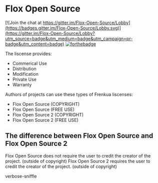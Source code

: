 # Flox Open Source

[![Join the chat at https://gitter.im/Flox-Open-Source/Lobby](https://badges.gitter.im/Flox-Open-Source/Lobby.svg)](https://gitter.im/Flox-Open-Source/Lobby?utm_source=badge&utm_medium=badge&utm_campaign=pr-badge&utm_content=badge)
[![forthebadge](https://forthebadge.com/images/badges/built-by-developers.svg)](https://forthebadge.com)

The liscense provides:
- Commerical Use
- Distribution
- Modification
- Private Use
- Warranty

Authors of projects can use these types of Frenkua liscenses:

- Flox Open Source (COPYRIGHT)
- Flox Open Source (FREE USE)
- Flox Open Source 2 (COPYRIGHT)
- Flox Open Source 2 (FREE USE)

## The difference between Flox Open Source and Flox Open Source 2
Flox Open Source does not require the user to credit the creator of the project. (outside of copyright)
Flox Open Source 2 requires the user to credit the creator of the project. (outside of copyright)

verbose-sniffle
